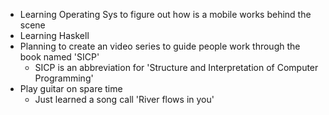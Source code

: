 - Learning Operating Sys to figure out how is a mobile works behind the scene
- Learning Haskell
- Planning to create an video series to guide people work through the book named 'SICP'
  - SICP is an abbreviation for 'Structure and Interpretation of Computer Programming'
- Play guitar on spare time
  - Just learned a song call 'River flows in you'
